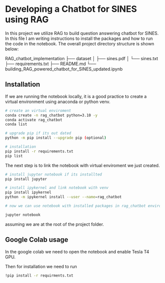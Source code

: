 # Developing a Chatbot for SINES using RAG
In this project we utilize RAG to build question answering chatbot for SINES. In this file I am writing instructions to install the packages
and how to run the code in the notebook. The overall project directory structure is shown below:

RAG_chatbot_implementation
├── dataset
│   ├── sines.pdf
│   └── sines.txt
├── requirements.txt
├── README.md
└── building_RAG_powered_chatbot_for_SINES_updated.ipynb 

## Installation
If we are running the notebook locally, it is a good practice to create a virtual environment using anaconda or python venv.

```bash
# create an virtual enviroment
conda create -n rag_chatbot python=3.10 -y
conda activate rag_chatbot
conda list

# upgrade pip if its out dated
python -m pip install --upgrade pip (optional)

# installation
pip install -r requirements.txt
pip list
```

The next step is to link the notebook with virtual enviroment we just created. 

```bash
# install jupyter notebook if its installted
pip install jupyter

# install ipykernel and link notebook with venv
pip install ipykernel 
python -m ipykernel install --user --name=rag_chatbot

# now we can use notebook with installed packages in rag_chatbot enviroment

jupyter notebook
```
assuming we are at the root of the project folder. 

## Google Colab usage
In the google colab we need to open the notebook and enable Tesla T4 GPU.

Then for installation we need to run
```bash
!pip install -r requirments.txt
```